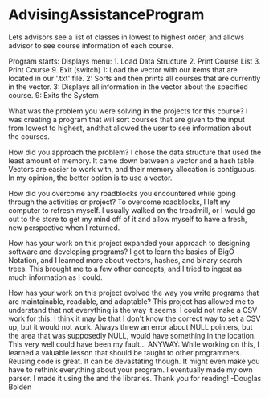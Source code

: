 # AdvisingAssistanceProgram
Lets advisors see a list of classes in lowest to highest order, and allows advisor to see course information of each course.

Program starts:
  Displays menu:
    1. Load Data Structure
    2. Print Course List
    3. Print Course
    9. Exit
      (switch)
        1: Load the vector with our items that are located in our '.txt' file.
        2: Sorts and then prints all courses that are currently in the vector.
        3: Displays all information in the vector about the specified course.
        9: Exits the System
    

What was the problem you were solving in the projects for this course?
I was creating a program that will sort courses that are given to the input from lowest to highest, andthat allowed the user to see information about the courses.

How did you approach the problem?
I chose the data structure that used the least amount of memory. It came down between a vector and a hash table. Vectors are easier to work with, and their memory allocation is contiguous. In my opinion, the better option is to use a vector.

How did you overcome any roadblocks you encountered while going through the activities or project?
To overcome roadblocks, I left my computer to refresh myself. I usually walked on the treadmill, or I would go out to the store to get my mind off of it and allow myself to have a fresh, new perspective when I returned.

How has your work on this project expanded your approach to designing software and developing programs?
I got to learn the basics of BigO Notation, and I learned more about vectors, hashes, and binary search trees. This brought me to a few other concepts, and I tried to ingest as much information as I could.

How has your work on this project evolved the way you write programs that are maintainable, readable, and adaptable?
This project has allowed me to understand that not everything is the way it seems. I could not make a CSV work for this. I think it may be that I don't know the correct way to set a CSV up, but it would not work. Always threw an error about NULL pointers, but the area that was supposedly NULL, would have something in the location. This very well could have been my fault... ANYWAY:
While working on this, I learned a valuable lesson that should be taught to other programmers. Reusing code is great. It can be devastating though. It might even make you have to rethink everything about your program. I eventually made my own parser. I made it using the <fstream> and the <sstream> libraries.
Thank you for reading!
-Douglas Bolden
